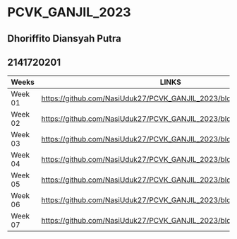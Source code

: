 # PCVK_GANJIL_2023

## Dhoriffito Diansyah Putra
## 2141720201

|Weeks           |LINKS                        
|----------------|-------------------------------------------------------------------|
|Week 01         |https://github.com/NasiUduk27/PCVK_GANJIL_2023/blob/main/Week1.ipynb                         
|Week 02         |https://github.com/NasiUduk27/PCVK_GANJIL_2023/blob/main/Week2.ipynb                             
|Week 03         |https://github.com/NasiUduk27/PCVK_GANJIL_2023/blob/main/Week3.ipynb                            
|Week 04         |https://github.com/NasiUduk27/PCVK_GANJIL_2023/blob/main/Week4.ipynb                            
|Week 05         |https://github.com/NasiUduk27/PCVK_GANJIL_2023/blob/main/Week5.ipynb
|Week 06         |https://github.com/NasiUduk27/PCVK_GANJIL_2023/blob/main/Week6.ipynb
|Week 07         |https://github.com/NasiUduk27/PCVK_GANJIL_2023/blob/main/Week7.ipynb 

